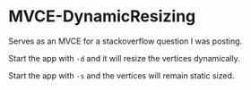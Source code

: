 # MVCE-DynamicResizing

Serves as an MVCE for a stackoverflow question I was posting.

Start the app with <code>-d</code> and it will resize the vertices dynamically.

Start the app with <code>-s</code> and the vertices will remain static sized.

